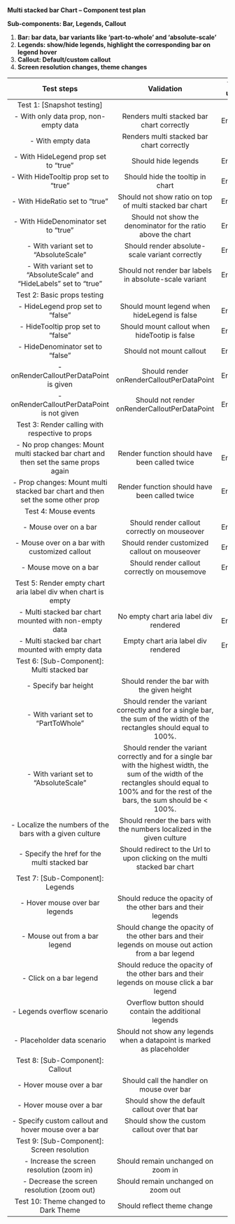 **Multi stacked bar Chart – Component test plan**

**Sub-components: Bar, Legends, Callout**

1. **Bar: bar data, bar variants like ‘part-to-whole’ and ‘absolute-scale’**
1. **Legends: show/hide legends, highlight the corresponding bar on legend hover**
1. **Callout: Default/custom callout**
1. **Screen resolution changes, theme changes**

|                                   **Test steps**                                   |                                                                                            **Validation**                                                                                            | **Tool used** |
| :--------------------------------------------------------------------------------: | :--------------------------------------------------------------------------------------------------------------------------------------------------------------------------------------------------: | :-----------: |
|                             Test 1: [Snapshot testing]                             |                                                                                                                                                                                                      |               |
|                       - With only data prop, non-empty data                        |                                                                              Renders multi stacked bar chart correctly                                                                               |    Enzyme     |
|                                 - With empty data                                  |                                                                              Renders multi stacked bar chart correctly                                                                               |      RTL      |
|                        - With HideLegend prop set to “true”                        |                                                                                         Should hide legends                                                                                          |    Enzyme     |
|                       - With HideTooltip prop set to “true”                        |                                                                                   Should hide the tooltip in chart                                                                                   |    Enzyme     |
|                           - With HideRatio set to “true”                           |                                                                       Should not show ratio on top of multi stacked bar chart                                                                        |    Enzyme     |
|                        - With HideDenominator set to “true”                        |                                                                    Should not show the denominator for the ratio above the chart                                                                     |    Enzyme     |
|                       - With variant set to “AbsoluteScale”                        |                                                                            Should render absolute-scale variant correctly                                                                            |    Enzyme     |
|        - With variant set to “AbsoluteScale” and “HideLabels” set to “true”        |                                                                        Should not render bar labels in absolute-scale variant                                                                        |    Enzyme     |
|                            Test 2: Basic props testing                             |                                                                                                                                                                                                      |               |
|                          - HideLegend prop set to “false”                          |                                                                             Should mount legend when hideLegend is false                                                                             |    Enzyme     |
|                         - HideTooltip prop set to “false”                          |                                                                            Should mount callout when hideTootip is false                                                                             |    Enzyme     |
|                          - HideDenominator set to “false”                          |                                                                                       Should not mount callout                                                                                       |    Enzyme     |
|                       - onRenderCalloutPerDataPoint is given                       |                                                                              Should render onRenderCalloutPerDataPoint                                                                               |    Enzyme     |
|                     - onRenderCalloutPerDataPoint is not given                     |                                                                            Should not render onRenderCalloutPerDataPoint                                                                             |    Enzyme     |
|                  Test 3: Render calling with respective to props                   |                                                                                                                                                                                                      |               |
| - No prop changes: Mount multi stacked bar chart and then set the same props again |                                                                            Render function should have been called twice                                                                             |    Enzyme     |
|   - Prop changes: Mount multi stacked bar chart and then set the some other prop   |                                                                            Render function should have been called twice                                                                             |    Enzyme     |
|                                Test 4: Mouse events                                |                                                                                                                                                                                                      |               |
|                               - Mouse over on a bar                                |                                                                             Should render callout correctly on mouseover                                                                             |    Enzyme     |
|                   - Mouse over on a bar with customized callout                    |                                                                            Should render customized callout on mouseover                                                                             |    Enzyme     |
|                               - Mouse move on a bar                                |                                                                             Should render callout correctly on mousemove                                                                             |    Enzyme     |
|           Test 5: Render empty chart aria label div when chart is empty            |                                                                                                                                                                                                      |               |
|               - Multi stacked bar chart mounted with non-empty data                |                                                                                No empty chart aria label div rendered                                                                                |    Enzyme     |
|                 - Multi stacked bar chart mounted with empty data                  |                                                                                 Empty chart aria label div rendered                                                                                  |    Enzyme     |
|                     Test 6: [Sub-Component]: Multi stacked bar                     |                                                                                                                                                                                                      |               |
|                                - Specify bar height                                |                                                                             Should render the bar with the given height                                                                              |      RTL      |
|                        - With variant set to “PartToWhole”                         |                                        Should render the variant correctly and for a single bar, the sum of the width of the rectangles should equal to 100%.                                        |      RTL      |
|                       - With variant set to “AbsoluteScale”                        | Should render the variant correctly and for a single bar with the highest width, the sum of the width of the rectangles should equal to 100% and for the rest of the bars, the sum should be < 100%. |      RTL      |
|              - Localize the numbers of the bars with a given culture               |                                                                Should render the bars with the numbers localized in the given culture                                                                |      E2E      |
|                    - Specify the href for the multi stacked bar                    |                                                              Should redirect to the Url to upon clicking on the multi stacked bar chart                                                              |      E2E      |
|                          Test 7: [Sub-Component]: Legends                          |                                                                                                                                                                                                      |               |
|                           - Hover mouse over bar legends                           |                                                                    Should reduce the opacity of the other bars and their legends                                                                     |      RTL      |
|                           - Mouse out from a bar legend                            |                                                 Should change the opacity of the other bars and their legends on mouse out action from a bar legend                                                  |      RTL      |
|                              - Click on a bar legend                               |                                                      Should reduce the opacity of the other bars and their legends on mouse click a bar legend                                                       |      RTL      |
|                            - Legends overflow scenario                             |                                                                        Overflow button should contain the additional legends                                                                         |      E2E      |
|                            - Placeholder data scenario                             |                                                                Should not show any legends when a datapoint is marked as placeholder                                                                 |      RTL      |
|                          Test 8: [Sub-Component]: Callout                          |                                                                                                                                                                                                      |               |
|                              - Hover mouse over a bar                              |                                                                              Should call the handler on mouse over bar                                                                               |      RTL      |
|                              - Hover mouse over a bar                              |                                                                            Should show the default callout over that bar                                                                             |      RTL      |
|                - Specify custom callout and hover mouse over a bar                 |                                                                             Should show the custom callout over that bar                                                                             |      RTL      |
|                     Test 9: [Sub-Component]: Screen resolution                     |                                                                                                                                                                                                      |               |
|                     - Increase the screen resolution (zoom in)                     |                                                                                  Should remain unchanged on zoom in                                                                                  |      RTL      |
|                    - Decrease the screen resolution (zoom out)                     |                                                                                 Should remain unchanged on zoom out                                                                                  |      RTL      |
|                        Test 10: Theme changed to Dark Theme                        |                                                                                     Should reflect theme change                                                                                      |      RTL      |
